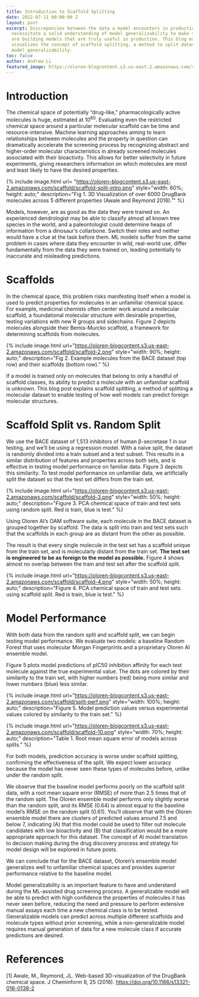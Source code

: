 ```yaml
---
title: Introduction to Scaffold Splitting
date: 2022-07-11 00:00:00 Z
layout: post
excerpt: Discrepancies between the data a model encounters in production and in development
  necessitate a solid understanding of model generalizability to make sure that we
  are building models that are truly useful in production. This blog explains and
  visualizes the concept of scaffold splitting, a method to split datasets and test
  model generalizability.
toc: false
author: Andrew Li
featured_image: https://oloren-blogcontent.s3.us-east-2.amazonaws.com/scaffold/split-perf.png
---
```


# Introduction
The chemical space of potentially “drug-like,” pharmacologically active molecules is huge, estimated at $10^{60}$. Evaluating even the restricted chemical space around a particular molecular scaffold can be time and resource-intensive. Machine learning approaches aiming to learn relationships between molecules and the property in question can dramatically accelerate the screening process by recognizing abstract and higher-order molecular characteristics in already screened molecules associated with their bioactivity. This allows for better selectivity in future experiments, giving researchers information on which molecules are most and least likely to have the desired properties.


{% include image.html url= "https://oloren-blogcontent.s3.us-east-2.amazonaws.com/scaffold/scaffold-split-intro.png"
   style="width: 60%; height: auto;"
   description="Fig 1. 3D Visualization of over 6000 DrugBank molecules across 5 different properties (Awale and Reymond 2016).¹"
    %}

Models, however, are as good as the data they were trained on. An experienced dendrologist may be able to classify almost all known tree species in the world, and a paleontologist could determine heaps of information from a dinosaur’s collarbone. Switch their roles and neither would have a clue at the task before them. ML models suffer from the same problem in cases where data they encounter in wild, real-world use, differ fundamentally from the data they were trained on, leading potentially to inaccurate and misleading predictions.

# Scaffolds

In the chemical space, this problem risks manifesting itself when a model is used to predict properties for molecules in an unfamiliar chemical space. For example, medicinal chemists often center work around a molecular scaffold, a foundational molecular structure with desirable properties, testing variations with new R groups and sidechains. Figure 2 depicts molecules alongside their Bemis-Murcko scaffold, a framework for determining scaffolds from molecules.

{% include image.html url="https://oloren-blogcontent.s3.us-east-2.amazonaws.com/scaffold/scaffold-2.png"
   style="width: 90%; height: auto;"
   description="Fig 2. Example molecules from the BACE dataset (top row) and their scaffolds (bottom row)."
    %}

If a model is trained only on molecules that belong to only a handful of scaffold classes, its ability to predict a molecule with an unfamiliar scaffold is unknown. This blog post explains scaffold splitting, a method of splitting a molecular dataset to enable testing of how well models can predict foreign molecular structures.


# Scaffold Split vs. Random Split
We use the BACE dataset of 1,513 inhibitors of human β-secretase 1 in our testing, and we’ll be using a regression model. With a naive split, the dataset is randomly divided into a train subset and a test subset. This results in a similar distribution of features and properties across both sets, and is effective in testing model performance on familiar data. Figure 3 depicts this similarity. To test model performance on unfamiliar data, we artificially split the dataset so that the test set differs from the train set.

{% include image.html url="https://oloren-blogcontent.s3.us-east-2.amazonaws.com/scaffold/scaffold-3.png"
   style="width: 50%; height: auto;"
   description="Figure 3. PCA chemical space of train and test sets using random split. Red is train, blue is test."  %}

Using Oloren AI’s OAM software suite, each molecule in the BACE dataset is grouped together by scaffold. The data is split into train and test sets such that the scaffolds in each group are as distant from the other as possible.

The result is that every single molecule in the test set has a scaffold unique from the train set, and is molecularly distant from the train set. **The test set is engineered to be as foreign to the model as possible.** Figure 4 shows almost no overlap between the train and test set after the scaffold split.

{% include image.html url="https://oloren-blogcontent.s3.us-east-2.amazonaws.com/scaffold/scaffold-4.png"
   style="width: 50%; height: auto;"
   description="Figure 4.
PCA chemical space of train and test sets using scaffold split. Red is train, blue is test."  %}

# Model Performance

With both data from the random split and scaffold split, we can begin testing model performance. We evaluate two models: a baseline Random Forest that uses molecular Morgan Fingerprints and a proprietary Oloren AI ensemble model.

Figure 5 plots model predictions of pIC50 inhibition affinity for each test molecule against the true experimental value. The dots are colored by their similarity to the train set, with higher numbers (red) being more similar and lower numbers (blue) less similar.

{% include image.html url="https://oloren-blogcontent.s3.us-east-2.amazonaws.com/scaffold/split-perf.png"
   style="width: 100%; height: auto;"
   description="Figure 5. Model prediction values versus experimental values colored by similarity to the train set."  %}

{% include image.html url="https://oloren-blogcontent.s3.us-east-2.amazonaws.com/scaffold/scaffold-10.png"
   style="width: 70%; height: auto;"
   description="Table 1. Root mean square error of models across splits."  %}


For both models, prediction accuracy is worse under scaffold splitting, confirming the effectiveness of the split. We expect lower accuracy because the model has never seen these types of molecules before, unlike under the random split.

We observe that the baseline model performs poorly on the scaffold split data, with a root mean square error (RMSE) of more than 2.5 times that of the random split. The Oloren ensemble model performs only slightly worse than the random split, and its RMSE (0.64) is almost equal to the baseline model’s RMSE on the random split (0.61). You’ll observe that with the Oloren ensemble model there are clusters of predicted values around 7.5 and below 7, indicating (A) that this model could be used to filter out molecule candidates with low bioactivity and (B) that classification would be a more appropriate approach for this dataset. The concept of AI model translation to decision making during the drug discovery process and strategy for model design will be explored in future posts.

We can conclude that for the BACE dataset, Oloren’s ensemble model generalizes well to unfamiliar chemical spaces and provides superior performance relative to the baseline model.

Model generalizability is an important feature to have and understand during the ML-assisted drug screening process. A generalizable model will be able to predict with high confidence the properties of molecules it has never seen before, reducing the need and pressure to perform extensive manual assays each time a new chemical class is to be tested. Generalizable models can predict across multiple different scaffolds and molecule types without prior screening, while a non-generalizable model requires manual generation of data for a new molecule class if accurate predictions are desired.

# References
[1] Awale, M., Reymond, JL. Web-based 3D-visualization of the DrugBank chemical space. J Cheminform 8, 25 (2016). https://doi.org/10.1186/s13321-016-0138-2